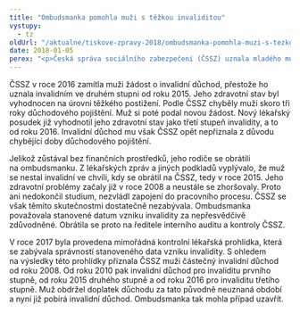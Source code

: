 ```yaml
---
title: "Ombudsmanka pomohla muži s těžkou invaliditou"
vystupy:
  - tz
oldUrl: "/aktualne/tiskove-zpravy-2018/ombudsmanka-pomohla-muzi-s-tezkou-invaliditou"
date: 2018-01-05
perex: "<p>Česká správa sociálního zabezpečení (ČSSZ) uznala mladého muže invalidním ve druhém stupni. Invalidní důchod mu však nepřiznala. Důvodem byla chybějící doba důchodového pojištění. Rodiče muže se proto obrátili na ombudsmanku, které se během šetření podařilo sjednat nápravu. Muži byl přiznán invalidní důchod a získal také doplatek za období, kdy mu nebyl vyplácen. Ombudsmanka proto mohla případ uzavřít. </p>"
---
```


<!-- imported from the old website -->

<p>ČSSZ v roce 2016 zamítla muži žádost o invalidní důchod, přestože ho uznala invalidním ve druhém stupni od roku 2015. Jeho zdravotní stav byl vyhodnocen na úrovni těžkého postižení. Podle ČSSZ chyběly muži skoro tři roky důchodového pojištění. Muž si poté podal novou žádost. Nový lékařský posudek již vyhodnotil jeho zdravotní stav jako třetí stupeň invalidity, a to od roku 2016. Invalidní důchod mu však ČSSZ opět nepřiznala z důvodu chybějící doby důchodového pojištění.</p> <p>Jelikož zůstával bez finančních prostředků, jeho rodiče se obrátili na ombudsmanku. Z lékařských zpráv a jiných podkladů vyplývalo, že muž se nestal invalidní ve chvíli, kdy se obrátil na ČSSZ, tedy v roce 2015. Jeho zdravotní problémy začaly již v roce 2008 a neustále se zhoršovaly. Proto ani nedokončil studium, nezvládl zapojení do pracovního procesu. ČSSZ se však těmito skutečnostmi dostatečně nezabývala. Ombudsmanka považovala stanovené datum vzniku invalidity za nepřesvědčivě zdůvodněné. Obrátila se proto na ředitele interního auditu a kontroly ČSSZ. </p> <p>V roce 2017 byla provedena mimořádná kontrolní lékařská prohlídka, která se zabývala správností stanoveného data vzniku invalidity. S ohledem na výsledky této prohlídky přiznala ČSSZ muži částečný invalidní důchod od roku 2008. Od roku 2010 pak invalidní důchod pro invaliditu prvního stupně, od roku 2015 druhého stupně a od roku 2016 pro invaliditu třetího stupně. Muž obdržel doplatek důchodu za tato původně neuznaná období a nyní již pobírá invalidní důchod. Ombudsmanka tak mohla případ uzavřít.  </p>
